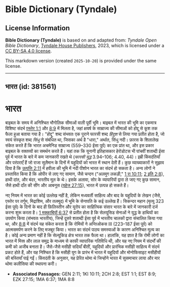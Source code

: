 # Bible Dictionary (Tyndale)

## License Information

**Bible Dictionary (Tyndale)** is based on and adapted from: _Tyndale Open Bible Dictionary_, [Tyndale House Publishers](https://tyndaleopenresources.com/), 2023, which is licensed under a [CC BY-SA 4.0 license](https://creativecommons.org/licenses/by-sa/4.0/legalcode.en).

This markdown version (created `2025-10-20`) is provided under the same license.



--------------------------------

## भारत (id: 381561)

भारत
====

बाइबल के समय में अनिश्चित भौगोलिक सीमाओं वाली पूर्वी भूमि। बाइबल में भारत की भूमि का एकमात्र विशिष्ट संदर्भ [एस्तेर 1:1](https://ref.ly/Esth1:1) और [8:9](https://ref.ly/Esth8:9) में मिलता है, जहां क्षयर्ष के साम्राज्य की सीमाओं को होद्दू से कूश तक फैला हुआ बताया गया है। "होद्दू" शब्द संभवतः एक पुराने फारसी शब्द *हिंदुश* से लिया गया प्रतीत होता है, जो स्वयं संस्कृत शब्द *सिंधु* से संबंधित था, जिसका अर्थ है "धारा," अर्थात, सिंधु नदी। फ़ारस के शिलालेख संकेत करते हैं कि भारत अचमेनिड साम्राज्य (559–330 ईसा पूर्व) का एक प्रांत था, और इस प्रकार बाइबल के वक्तव्यों का समर्थन करते हैं। यहां तक कि यूनानी इतिहासकार हेरोडोटस भी पांचवीं शताब्दी ईसा पूर्व में भारत के बारे में कम जानकारी रखते थे (*फारसी युद्ध* 3\.94–106; 4\.40, 44\)। इब्री किंवदंतियाँ और परंपराएँ हैं जो राजा सुलैमान के दिनों में यहूदियों को भारत में स्थान देती हैं। कुछ व्याख्याकारों ने सुझाव दिया है कि [उत्पत्ति 2:11](https://ref.ly/Gen2:11) में हवीला की भूमि में नदी पीशोन भारत का संदर्भ हो सकता है। अन्य लोगों ने प्रस्तावित किया है कि ओपीर से लाए गए सामान, जैसे चन्दन ("अलमुग लकड़ी," [1 रा 10:11](https://ref.ly/1Kgs10:11); [2 इति 2:8](https://ref.ly/2Chr2:8)), हाथी दांत, और बंदर, भारतीय मूल के थे। इसके अलावा, सोर के व्यापारियों द्वारा ले जाए गए कुछ सामान, जैसे हाथी दाँत की सींग और आबनूस ([यहेज 27:15](https://ref.ly/Ezek27:15)), भारत में उत्पन्न हो सकते हैं।

नए नियम में भारत का कोई उल्लेख नहीं है, लेकिन मध्यवर्ती साहित्य और बाद के यहूदियों के लेखन (जैसे, एस्तेर पर तर्गुम, मिद्राशिम, और तलमूद) में भूमि के सेनापति के कई उल्लेख हैं। सिकन्दर महान (मृत्यु 323 ईसा पूर्व) के दिनों के बाद ही फ़िलिस्तीन और यूरोप का साहित्यिक संसार भारत के बारे में जानकारी दर्ज करना शुरू करता है। [1 मक्काबियों 6:37](https://ref.ly/1Macc6:37) से प्रतीत होता है कि सेलयूसिड सेनाओं ने युद्ध के हाथियों का उपयोग किया (संभवतः भारतीय), जिन्हें दूसरे शताब्दी ईसा पूर्व में भारतीय चालकों द्वारा संचालित किया गया था, और [8:8](https://ref.ly/1Macc8:8) में संदर्भ यह संकेत करता है कि रोमियों ने अन्तिओकस III (223–187 ईसा पूर्व) को आत्मसमर्पण करने के लिए मजबूर किया। भारत का संदर्भ पाठ्य समस्याओं के कारण अनिश्चित मूल्य का है। कोई अन्य प्रमाण नहीं है कि सेल्यूकिड क्षेत्र भारत तक फैला था। हालांकि, यह ज्ञात है कि रोमी लोगों का भारत में मिस्र और लाल समुद्र के माध्यम से काफी व्यापारिक गतिविधि थी, और यह नए नियम में संदर्भों की कमी को अजीब बनाता है। जैसे\-जैसे मसीही सदियाँ बीतीं, यहूदियों और प्रारंभिक मसीही साहित्य में संदर्भ प्रकट होते हैं, और यह निश्चित है कि मसीही युग के प्रारंभ में भारत में यहूदियों और मोनोफिसाइट मसीहीयों की बस्तियाँ पाई गईं। किंवदंती के अनुसार, यह प्रेरित थोमा थे जिन्होंने भारत में सुसमाचार लाया और मार थोमा कलीसिया की स्थापना करी।

* **Associated Passages:** GEN 2:11; 1KI 10:11; 2CH 2:8; EST 1:1; EST 8:9; EZK 27:15; 1MA 6:37; 1MA 8:8

